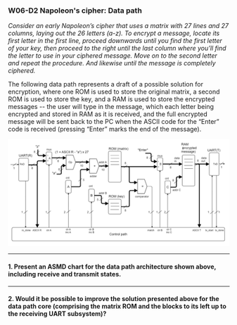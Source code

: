 ### W06-D2 Napoleon's cipher: Data path

*Consider an early Napoleon’s cipher that uses a matrix with 27 lines and 27 columns, laying out the 26 letters (a-z). To encrypt a message, locate its first letter in the first line, proceed downwards until you find the first letter of your key, then proceed to the right until the last column where you’ll find the letter to use in your ciphered message. Move on to the second letter and repeat the procedure. And likewise until the message is completely ciphered.*

The following data path represents a draft of a possible solution for encryption, where one ROM is used to store the original matrix, a second ROM is used to store the key, and a RAM is used to store the encrypted messages -- the user will type in the message, which each letter being encrypted and stored in RAM as it is received, and the full encrypted message will be sent back to the PC when the ASCII code for the “Enter” code is received (pressing “Enter” marks the end of the message).

<img src="/other%20resources/images/NapCip_FSMD.png" alt="drawing" width="700"/>

----

#### 1. Present an ASMD chart for the data path architecture shown above, including receive and transmit states.


----

#### 2. Would it be possible to improve the solution presented above for the data path core (comprising the matrix ROM and the blocks to its left up to the receiving UART subsystem)?
